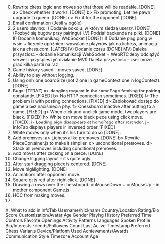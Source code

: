 0. Rewrite chess logic and moves so that those will be readable. [DONE]
    a> Check whether it works. [DONE]
    b> Fix promoting. Let the pawn upgrade to queen. [DONE]
    c> Fix it for the opponent [DONE].
1. Email confirmation (Jeśli w ogóle) 
2. 2 users playing:
    I)      Dodanie pokoju, w którym siedzą userzy. [DONE] (Pozbyć się bugów przy pairingu)
    I.V)    Podział backenda na pliki. [DONE]
    II)     Dodanie komunikacji WebSocket [DONE]
    III)    Dodanie ping pong w wsie + liczenie opóźnień i wywalanie playerów jak na lichess, animacja jak na chess.com. [LATER]
    IV)     Dodanie czasu [DONE]
    MV)     Daleka przyszlosc - dodanie komunikacji WebSocket + WebRTC żeby odciążyć serwer i przyspieszyć działanie
    MVI)    Daleka przyszlosc - user moze grać kilka partii na raz
4. Game history saved - moves saved. [DONE]
5. Ability to play without logging. 
6. Using only one boardSize (not 2 one in gameContext one in logContext). [DONE]
7. Bugs: [TERAZ]
    a> dangling request in the homePage fetching for pairing constantly. [FIXED]
    b> No HTTP connection sometimes. [FIXED]
        I> The problem is with posting connections. [FIXED]
    d> Zablokować dostęp do game'a bez naciśnięcia play.
    f> Chessboard inactive after putting to a game. [FIXED]
    g> When click and unclick game mode, two players are black. [FIXED]
    h> White can move black piece using click move. [FIXED].
    i> Loading sign disappears at homePage after rerender. 
    j> InfoTab displays players in inversed order. [FIXED]
8. White moves only when it's his turn to do so [DONE].
9. Add premoves:
    a> Lichess alike premoves. [DONE]
    b> Rewrite PieceContainer.js to make it simplier.
    c> unconditional premoves.
    d> Stack all premoves including conditional premoves.
10. Add moves after clicking on a piece. [DONE]
11. Change logging layout - it's quite ugly.
12. After start dragging piece is centered. [DONE]
13. Move highlighting. [DONE]
14. Animations after opponent move.
15. Square gets red after right click. [DONE]
16. Drawing arrows over the chessboard. onMouseDown + onMouseUp - in mother component Game.js
17. HOC from making moves.
18. 



X. What to add in infoTab
    Username/Nickname
    Country/Location
    Rating/Elo Score
    Customization/Avatar
    Age
    Gender
    Playing History
    Preferred Time Controls
    Favorite Openings
    Activity Patterns
    Languages Spoken
    Profile Bio/Interests
    Friends/Followers Count
    Last Active Timestamp
    Preferred Chess Variants
    Device/Platform Used
    Achievements/Awards
    Communication Style
    Timezone
    Account Age
